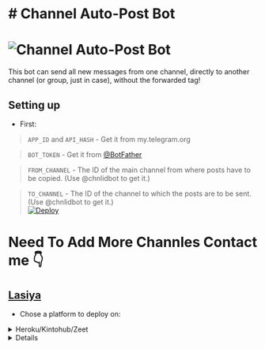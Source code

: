 # # Channel Auto-Post Bot
# ![Channel Auto-Post Bot](https://telegra.ph/file/1eca514b5e6202b1d92b3.jpg)

This bot can send all new messages from one channel, directly to another channel (or group, just in case), without the forwarded tag!

## Setting up 

* First:

> `APP_ID` and `API_HASH` - Get it from my.telegram.org   

> `BOT_TOKEN` - Get it from [@BotFather](https://t.me/BotFather)   

> `FROM_CHANNEL` - The ID of the main channel from where posts have to be copied. (Use @chnlidbot to get it.)   

> `TO_CHANNEL` - The ID of the channel to which the posts are to be sent. (Use @chnlidbot to get it.)   
[![Deploy](https://www.herokucdn.com/deploy/button.svg)](https://dashboard.heroku.com/new?template=https://github.com/ImBhashitha/c2c)

# Need To Add More Channles Contact me  👇

## [Lasiya](t.me/Danuma_admin_bot)

* Chose a platform to deploy on:

<details>

<summary>Heroku/Kintohub/Zeet</summary>

<br>

Add the above values to the environment vars and deploy the bot.

</details>

<details>

## Usage

Add the bot to both channels with admin permission, and thats it!

All new messages will be auto-posted!!

Visit [@Dbotai](https://t.me/Dbotai) for help.

## Credits

> [xditya](https://github.com/xditya)
